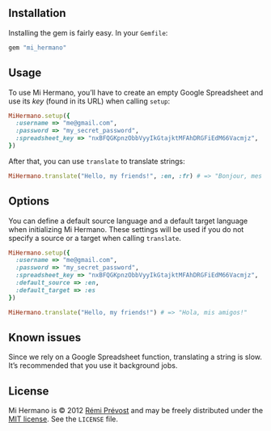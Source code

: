 ## Installation

Installing the gem is fairly easy. In your `Gemfile`:

```ruby
gem "mi_hermano"
```

## Usage

To use Mi Hermano, you’ll have to create an empty Google Spreadsheet and use its *key* (found in its URL) when calling `setup`:

```ruby
MiHermano.setup({
  :username => "me@gmail.com",
  :password => "my_secret_password",
  :spreadsheet_key => "nxBFQGKpnzObbVyyIkGtajktMFAhDRGFiEdM66Vacmjz",
})
```

After that, you can use `translate` to translate strings:

```ruby
MiHermano.translate("Hello, my friends!", :en, :fr) # => "Bonjour, mes amis!"
```

## Options

You can define a default source language and a default target language when initializing Mi Hermano. These settings will be used if you do not specify a source or a target when calling `translate`.

```ruby
MiHermano.setup({
  :username => "me@gmail.com",
  :password => "my_secret_password",
  :spreadsheet_key => "nxBFQGKpnzObbVyyIkGtajktMFAhDRGFiEdM66Vacmjz",
  :default_source => :en,
  :default_target => :es
})

MiHermano.translate("Hello, my friends!") # => "Hola, mis amigos!"
```

## Known issues

Since we rely on a Google Spreadsheet function, translating a string is slow. It’s recommended that you use it background jobs.

## License

Mi Hermano is © 2012 [Rémi Prévost](http://exomel.com) and may be freely distributed under the [MIT license](https://github.com/remiprev/mi_hermano/blob/master/LICENSE). See the `LICENSE` file.
